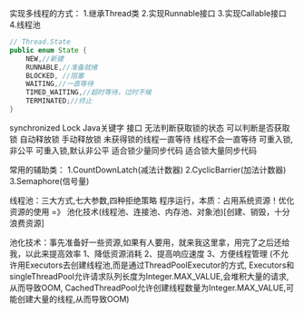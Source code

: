 
实现多线程的方式：
1.继承Thread类
2.实现Runnable接口
3.实现Callable接口
4.线程池

```java
// Thread.State
public enum State {
    NEW,//新建     
    RUNNABLE,//准备就绪       
    BLOCKED, //阻塞        
    WAITING,//一直等待
    TIMED_WAITING,//超时等待，过时不候
    TERMINATED;//终止
}
```

synchronized            Lock
Java关键字                接口
无法判断获取锁的状态      可以判断是否获取锁
自动释放锁                手动释放锁
未获得锁的线程一直等待     线程不会一直等待
可重入锁,非公平        可重入锁,默认非公平
适合锁少量同步代码       适合锁大量同步代码

常用的辅助类：
1.CountDownLatch(减法计数器)
2.CyclicBarrier(加法计数器)
3.Semaphore(信号量)

线程池：三大方式,七大参数,四种拒绝策略
程序运行，本质：占用系统资源！优化资源的使用 =》 池化技术(线程池、连接池、内存池、对象池)[创建、销毁，十分浪费资源]

池化技术：事先准备好一些资源,如果有人要用，就来我这里拿，用完了之后还给我，以此来提高效率
1、降低资源消耗
2、提高响应速度
3、方便线程管理
(不允许用Executors去创建线程池,而是通过ThreadPoolExecutor的方式,
Executors和singleThreadPool允许请求队列长度为Integer.MAX_VALUE,会堆积大量的请求,从而导致OOM,
CachedThreadPool允许创建线程数量为Integer.MAX_VALUE,可能创建大量的线程,从而导致OOM)